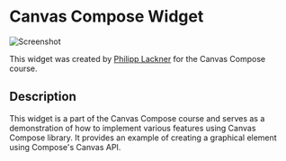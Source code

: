 # Canvas Compose Widget

![Screenshot](https://firebasestorage.googleapis.com/v0/b/assets-1ae81.appspot.com/o/readme-images%2FScreenshot_20230804_134550.png?alt=media&token=087bb4b5-f824-4abb-9b8f-4cc4a4ff6d52)

This widget was created by [Philipp Lackner](https://github.com/philipplackner) for the Canvas Compose course.

## Description

This widget is a part of the Canvas Compose course and serves as a demonstration of how to implement various features using Canvas Compose library. It provides an example of creating a graphical element using Compose's Canvas API.

